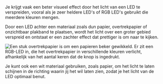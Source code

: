 Je krijgt vaak een beter visueel effect door het licht van een LED te verspreiden, vooral als je zeer heldere LED's of RGB LED's gebruikt die meerdere kleuren mengen.

Door een LED achter een materiaal zoals dun papier, overtrekpapier of onzichtbaar plakband te plaatsen, wordt het licht over een groter gebied verspreid en ontstaat er een zachter effect dat prettiger is om naar te kijken.

![Een stuk overtrekpapier is om een papieren beker gewikkeld. Er zit een RGB-LED in, die het overtrekpapier in verschillende kleuren verlicht, afhankelijk van het aantal keren dat de knop is ingedrukt.](images/mood-lamp.gif)

Je kunt ook een wit materiaal gebruiken, zoals papier, om het licht te laten schijnen in de richting waarin jij het wil laten zien, zodat je het licht van de LED optimaal benut.
